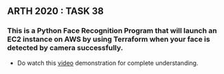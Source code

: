 ## ARTH 2020 : TASK 38
### This is a Python Face Recognition Program that will launch an EC2 instance on AWS by using Terraform when your face is detected by camera successfully. 
- Do watch this [video](https://www.linkedin.com/posts/krushna-prasad_facerecognition-computervision-ec2-activity-6839754916752326656-0gbw) demonstration for complete understanding.
